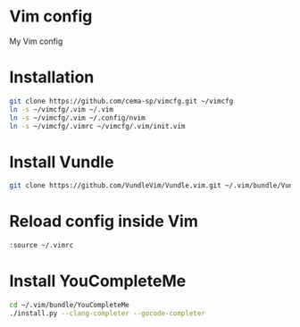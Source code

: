 # Vim config

My Vim config

# Installation

~~~bash
git clone https://github.com/cema-sp/vimcfg.git ~/vimcfg
ln -s ~/vimcfg/.vim ~/.vim
ln -s ~/vimcfg/.vim ~/.config/nvim
ln -s ~/vimcfg/.vimrc ~/vimcfg/.vim/init.vim
~~~

# Install Vundle

~~~bash
git clone https://github.com/VundleVim/Vundle.vim.git ~/.vim/bundle/Vundle.vim
~~~

# Reload config inside Vim

~~~bash
:source ~/.vimrc
~~~

# Install YouCompleteMe

~~~bash
cd ~/.vim/bundle/YouCompleteMe
./install.py --clang-completer --gocode-completer
~~~
